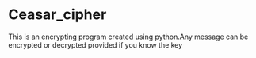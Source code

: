 # Ceasar_cipher
This is an encrypting program created using python.Any message can be encrypted or decrypted provided if you know the key
